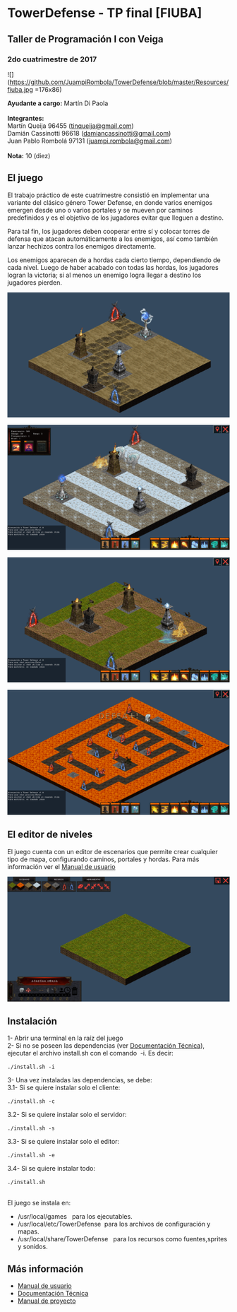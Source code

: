 # TowerDefense - TP final [FIUBA]
## Taller de Programación I con Veiga
### 2do cuatrimestre de 2017
![](https://github.com/JuampiRombola/TowerDefense/blob/master/Resources/fiuba.jpg =176x86)

**Ayudante a cargo:** Martín Di Paola \
\
**Integrantes:** \
Martín Queija 96455 (tinqueija@gmail.com)\
Damián Cassinotti 96618 (damiancassinotti@gmail.com)\
Juan Pablo Rombolá 97131 (juampi.rombola@gmail.com)\
\
**Nota:** 10 (diez)
## El juego
El trabajo práctico de este cuatrimestre consistió en implementar una variante del clásico género Tower Defense, en donde varios enemigos emergen desde uno o varios portales y se mueven por caminos predefinidos y es el objetivo de los jugadores evitar que lleguen a destino.

Para tal fin, los jugadores deben cooperar entre sí y colocar torres de defensa que atacan automáticamente a los enemigos, así como también lanzar hechizos contra los enemigos directamente.

Los enemigos aparecen de a hordas cada cierto tiempo, dependiendo de cada nivel. Luego de haber acabado con todas las hordas, los jugadores logran la victoria; si al menos un enemigo logra llegar a destino los jugadores pierden.

![alt text](https://github.com/JuampiRombola/TowerDefense/blob/master/Resources/Torres.png "Vista al 06/11/17")

![alt text](https://github.com/JuampiRombola/TowerDefense/blob/master/Resources/Juego1.png "Vista nivel Easy")

![alt text](https://github.com/JuampiRombola/TowerDefense/blob/master/Resources/Juego2.png "Vista nivel Medium")

![alt text](https://github.com/JuampiRombola/TowerDefense/blob/master/Resources/Juego3.png "Vista nivel Insane")

## El editor de niveles
El juego cuenta con un editor de escenarios que permite crear cualquier tipo de mapa, configurando caminos, portales y hordas. Para más información ver el [Manual de usuario](https://github.com/JuampiRombola/TowerDefense/blob/master/Documentos/Manual%20de%20Usuario.pdf)

![alt text](https://github.com/JuampiRombola/TowerDefense/blob/master/Resources/Editor.png "Vista Editor")

## Instalación

1-​ ​Abrir​ ​una​ ​terminal​ ​en​ ​la​ ​raíz​ ​del​ ​juego\
2- Si no se poseen las dependencias (ver [Documentación Técnica](https://github.com/JuampiRombola/TowerDefense/blob/master/Documentos/Documentaci%C3%B3n%20T%C3%A9cnica.pdf)), ejecutar el archivo
install.sh​ ​con​ ​el​ ​comando​ ​ -i.​ Es decir: 
```
./install.sh​ -i
```
3-​ ​Una​ ​vez​ ​instaladas​ ​las​ ​dependencias,​ se debe:\
3.1-​ ​Si​ se quiere​ instalar​ ​solo​ ​el​ cliente:
```
./install.sh​ ​-c
```
3.2-​ ​Si​ se quiere​ instalar​ solo​ el​ servidor:
```
./install.sh​ ​-s
```
3.3-​ ​Si​ ​se quiere​ ​instalar​ ​solo​ ​el​ ​editor:
```
./install.sh​ ​-e
```
3.4-​ ​Si​ se quiere​ instalar​ todo: 
```
./install.sh
```
\
El​ juego​​ se​ instala​ en:
- /usr/local/games ​ ​ para​ ​los​​ ejecutables.
- /usr/local/etc/TowerDefense  ​ para​ los​ ​archivos​ de​ configuración y mapas.
- /usr/local/share/TowerDefense ​ ​ para​ ​los​ recursos​ como​ fuentes,​ sprites​ y sonidos.

## Más información
- [Manual de usuario](https://github.com/JuampiRombola/TowerDefense/blob/master/Documentos/Manual%20de%20Usuario.pdf)
- [Documentación Técnica](https://github.com/JuampiRombola/TowerDefense/blob/master/Documentos/Documentaci%C3%B3n%20T%C3%A9cnica.pdf)
- [Manual de proyecto](https://github.com/JuampiRombola/TowerDefense/blob/master/Documentos/Manual%20del%20Proyecto.pdf)